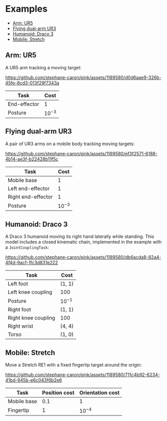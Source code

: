 # Examples

- [Arm: UR5](#arm-ur5)
- [Flying dual-arm UR3](#flying-dual-arm-ur3)
- [Humanoid: Draco 3](#humanoid-draco-3)
- [Mobile: Stretch](#mobile-stretch)

## Arm: UR5

A UR5 arm tracking a moving target:

https://github.com/stephane-caron/pink/assets/1189580/d0d6aae9-326b-45fe-8cd3-013f29f7343a

| Task | Cost |
|------|------|
| End-effector | 1 |
| Posture | $10^{-3}$ |

## Flying dual-arm UR3

A pair of UR3 arms on a mobile body tracking moving targets:

https://github.com/stephane-caron/pink/assets/1189580/ef3f2571-6188-4b14-ae3f-b22428b11f5c

| Task | Cost |
|------|------|
| Mobile base | 1 |
| Left end-effector | 1 |
| Right end-effector | 1 |
| Posture | $10^{-3}$ |

## Humanoid: Draco 3

A Draco 3 humanoid moving its right hand laterally while standing. This model includes a closed kinematic chain, implemented in the example with a ``JointCouplingTask``:

https://github.com/stephane-caron/pink/assets/1189580/db6acda8-82a4-4f4d-9acf-1fc3d831e222

| Task | Cost |
|------|------|
| Left foot | (1, 1) |
| Left knee coupling | 100 |
| Posture | $10^{-1}$ |
| Right foot | (1, 1) |
| Right knee coupling | 100 |
| Right wrist | (4, 4) |
| Torso | (1, 0) |

## Mobile: Stretch

Move a Stretch RE1 with a fixed fingertip target around the origin:

https://github.com/stephane-caron/pink/assets/1189580/711c4b92-6234-41bd-945b-e6c043f6b2e6

| Task | Position cost | Orientation cost |
|------|---------------|------------------|
| Mobile base | $0.1$ | 1 |
| Fingertip | 1 | $10^{-4}$ |
